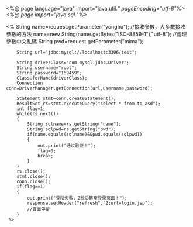 <%@ page language="java" import="java.util.*" pageEncoding="utf-8"%>
<%@ page import="java.sql.*"%>
<html>
  <head>
    <title>My JSP 'uc.jsp' starting page</title>
  </head>
  
  <body>
    <%
    	String name=request.getParameter("yonghu");
    			//接收參數，大多數接收參數的方法
    	name=new String(name.getBytes("ISO-8859-1"),"utf-8");
    	//處理參數中文亂碼
    	String pwd=request.getParameter("mima");
    	
    	String url="jdbc:mysql://localhost:3306/test";
    	
    	String driverClass="com.mysql.jdbc.Driver";
    	String username="root";
    	String password="159459";
    	Class.forName(driverClass);
    	Connection conn=DriverManager.getConnection(url,username,password);
    	
    	Statement stmt=conn.createStatement();
    	ResultSet rs=stmt.executeQuery("select * from tb_asd");
    	int flag=1;
    	while(rs.next())
    	{
    		String sqlname=rs.getString("name");
    		String sqlpwd=rs.getString("pwd");
    		if(name.equals(sqlname)&&pwd.equals(sqlpwd))
    		{
    			out.print("通过验证！");
    			flag=0;
    			break;
    		}
    	}
    	rs.close();
    	stmt.close();
    	conn.close();
    	if(flag==1)
    	{
    		out.print("登陆失败，2秒后转至登录页面！");
    		response.setHeader("refresh","2;url=login.jsp");
    		//頁面停留
    	}
     %>
  </body>
</html>
